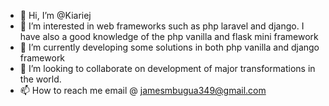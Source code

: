 - 👋 Hi, I’m @Kiariej
- 👀 I’m interested in web frameworks such as php laravel and django. I have also a good knowledge of the php vanilla and flask mini framework 
- 🌱 I’m currently developing some solutions in both php vanilla and django framework 
- 💞️ I’m looking to collaborate on development of major transformations in the world.
- 📫 How to reach me email @ jamesmbugua349@gmail.com 

<!---
KiarieChr/KiarieChr is a ✨ special ✨ repository because its `README.md` (this file) appears on your GitHub profile.
You can click the Preview link to take a look at your changes.
--->
